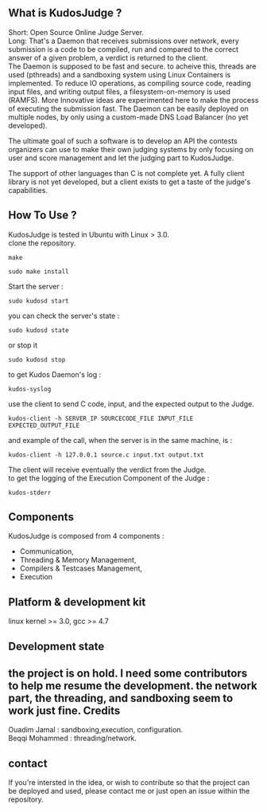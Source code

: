 
What is KudosJudge ?
--------------------------------
Short: Open Source Online Judge Server.  
Long: That's a Daemon that receives submissions over network, every submission is a code to be compiled, run and compared to the correct answer of a given problem, a verdict is returned to the client.  
The Daemon is supposed to be fast and secure. to acheive this, threads are used (pthreads) and a sandboxing system using Linux Containers is implemented. To reduce IO operations, as compiling source code, reading input files, and writing output files, a filesystem-on-memory is used (RAMFS). More Innovative ideas are experimented here to make the process of executing the submission fast. The Daemon can be easily deployed on multiple nodes, by only using a custom-made DNS Load Balancer (no yet developed).  

The ultimate goal of such a software is to develop an API the contests organizers can use to make their own judging systems by only focusing on user and score management and let the judging part to KudosJudge.

The support of other languages than C is not complete yet.
A fully client library is not yet developed, but a client exists to get a taste of the judge's capabilities.

How To Use ?
------------------------------
KudosJudge is tested in Ubuntu with Linux > 3.0.  
clone the repository.
```
make
```
```
sudo make install
```

Start the server :
```
sudo kudosd start
```
you can check the server's state :
```
sudo kudosd state
```
or stop it
```
sudo kudosd stop
```
to get Kudos Daemon's log :
```
kudos-syslog
```
use the client to send C code, input, and the expected output to the Judge.
```
kudos-client -h SERVER_IP SOURCECODE_FILE INPUT_FILE EXPECTED_OUTPUT_FILE
```
and example of the call, when the server is in the same machine, is :
```
kudos-client -h 127.0.0.1 source.c input.txt output.txt
```
The client will receive eventually the verdict from the Judge.  
to get the logging of the Execution Component of the Judge :
```
kudos-stderr
```

Components
---------------------
KudosJudge is composed from 4 components : 
- Communication, 
- Threading & Memory Management,
- Compilers & Testcases Management,
- Execution


Platform & development kit
----------------------------
linux kernel >= 3.0, gcc >= 4.7

Development state
--------------------------
the project is on hold. I need some contributors to help me resume the development. 
the network part, the threading, and sandboxing seem to work just fine.
Credits 
----------------------------
Ouadim Jamal           : sandboxing,execution, configuration.  
Beqqi Mohammed         : threading/network.

contact
------------------------------
If you're intersted in the idea, or wish to contribute so that the project can be deployed and used, please contact me or just open an issue within the repository.
